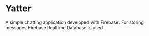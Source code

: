 # Yatter

A simple chatting application developed with Firebase. For storing messages Firebase Realtime Database is used
